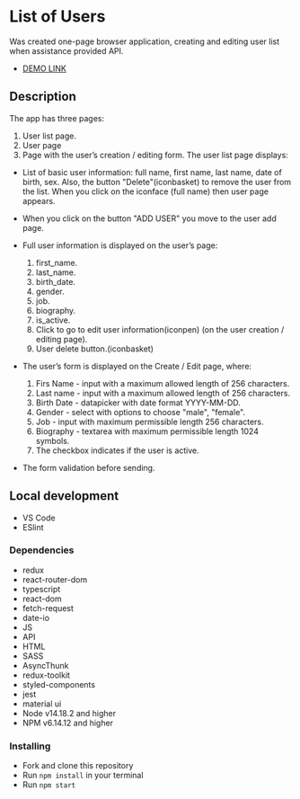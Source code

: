 # List of Users
Was created one-page browser application, creating and editing user list when assistance provided API. 
- [DEMO LINK](https://vlasiuk-anatolii.github.io/SDHub/)

## Description
The app has three pages:
1. User list page.
2. User page
3. Page with the user’s creation / editing form.
The user list page displays:
* List of basic user information: full name, first name, last name, date of birth, sex.
Also, the button "Delete"(iconbasket) to remove the user from the list. When you click on the iconface (full name) then user page appears.
* When you click on the button "ADD USER" you move to the user add page.
* Full user information is displayed on the user’s page:
  1. first_name.
  2. last_name.
  3. birth_date.
  4. gender.
  5. job.
  6. biography.
  7. is_active.
  8. Click to go to edit user information(iconpen)
  (on the user creation / editing page).
  9. User delete button.(iconbasket)
* The user’s form is displayed on the Create / Edit page, where:
  1. Firs Name - input with a maximum allowed length of 256 characters.
  2. Last name - input with a maximum allowed length of 256 characters.
  3. Birth Date - datapicker with date format YYYY-MM-DD.
  4. Gender - select with options to choose "male", "female".
  5. Job - input with maximum permissible length 256 characters.
  6. Biography - textarea with maximum permissible length 1024 symbols.
  7. The checkbox indicates if the user is active.

* The form validation before sending. 

## Local development
* VS Code
* ESlint

### Dependencies
- redux
- react-router-dom
- typescript
- react-dom
- fetch-request
- date-io
- JS
- API
- HTML
- SASS
- AsyncThunk
- redux-toolkit
- styled-components
- jest
- material ui  
- Node v14.18.2 and higher
- NPM v6.14.12 and higher

### Installing
* Fork and clone this repository
* Run `npm install` in your terminal
* Run `npm start`
